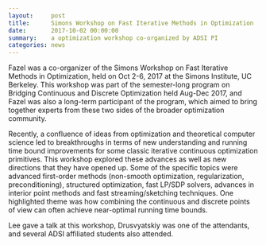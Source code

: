 ```yaml
---
layout:     post
title:      Simons Workshop on Fast Iterative Methods in Optimization
date:       2017-10-02 00:00:00
summary:    a optimization workshop co-organized by ADSI PI
categories: news
---
```

Fazel was a co-organizer of the Simons Workshop on Fast Iterative Methods in Optimization, held on Oct 2-6, 2017 at the Simons Institute, UC Berkeley.  This workshop was part of the semester-long program on Bridging Continuous and Discrete Optimization held Aug-Dec 2017, and Fazel was also a long-term participant of the program, which aimed to bring together experts from these two sides of the broader optimization community. 

Recently, a confluence of ideas from optimization and theoretical computer science led to breakthroughs in terms of new understanding and running time bound improvements for some classic iterative continuous optimization primitives. This workshop explored these advances as well as new directions that they have opened up. Some of the specific topics were advanced first-order methods (non-smooth optimization, regularization, preconditioning), structured optimization, fast LP/SDP solvers, advances in interior point methods and fast streaming/sketching techniques. One highlighted theme was how combining the continuous and discrete points of view can often achieve near-optimal running time bounds.

Lee gave a talk at this workshop, Drusvyatskiy was one of the attendants, and several ADSI affiliated students also attended.
